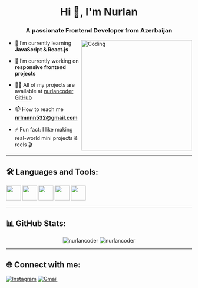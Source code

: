 <h1 align="center">Hi 👋, I'm Nurlan</h1>
<h3 align="center">A passionate Frontend Developer from Azerbaijan</h3>

<img align="right" alt="Coding" width="300" src="https://cdn.dribbble.com/users/1162077/screenshots/3848914/programmer.gif" />

- 🌱 I’m currently learning **JavaScript & React.js**

- 🔭 I’m currently working on **responsive frontend projects**

- 👨‍💻 All of my projects are available at [nurlancoder GitHub](https://github.com/nurlancoder)

- 📫 How to reach me **nrlmnnn532@gmail.com**

- ⚡ Fun fact: I like making real-world mini projects & reels 🎬

---

## 🛠️ Languages and Tools:
<p align="left">
  <img src="https://cdn.jsdelivr.net/gh/devicons/devicon/icons/html5/html5-original.svg" width="40" height="40"/>
  <img src="https://cdn.jsdelivr.net/gh/devicons/devicon/icons/css3/css3-original.svg" width="40" height="40"/>
  <img src="https://cdn.jsdelivr.net/gh/devicons/devicon/icons/javascript/javascript-original.svg" width="40" height="40"/>
  <img src="https://cdn.jsdelivr.net/gh/devicons/devicon/icons/react/react-original.svg" width="40" height="40"/>
  <img src="https://cdn.jsdelivr.net/gh/devicons/devicon/icons/github/github-original.svg" width="40" height="40"/>
</p>

---

## 📊 GitHub Stats:
<p align="center">
  <img src="https://github-readme-stats.vercel.app/api?username=nurlancoder&show_icons=true&locale=en" alt="nurlancoder" />
  <img src="https://github-readme-streak-stats.herokuapp.com/?user=nurlancoder" alt="nurlancoder" />
</p>

---

## 🌐 Connect with me:
[![Instagram](https://img.shields.io/badge/-Instagram-%23E4405F?style=for-the-badge&logo=instagram&logoColor=white)](https://www.instagram.com/programciruhu/)
[![Gmail](https://img.shields.io/badge/Gmail-D14836?style=for-the-badge&logo=gmail&logoColor=white)](mailto:nrlmnnn532@gmail.com)

